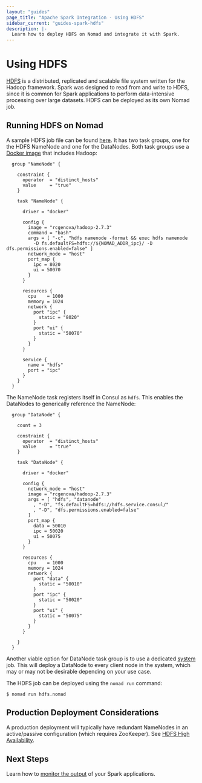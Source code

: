 ```yaml
---
layout: "guides"
page_title: "Apache Spark Integration - Using HDFS"
sidebar_current: "guides-spark-hdfs"
description: |-
  Learn how to deploy HDFS on Nomad and integrate it with Spark.
---
```


# Using HDFS

[HDFS](https://en.wikipedia.org/wiki/Apache_Hadoop#Hadoop_distributed_file_system) 
is a distributed, replicated and scalable file system written for the Hadoop 
framework. Spark was designed to read from and write to HDFS, since it is 
common for Spark applications to perform data-intensive processing over large 
datasets. HDFS can be deployed as its own Nomad job.

## Running HDFS on Nomad

A sample HDFS job file can be found [here](https://github.com/hashicorp/nomad/blob/master/terraform/examples/spark/hdfs.nomad).
It has two task groups, one for the HDFS NameNode and one for the 
DataNodes. Both task groups use a [Docker image](https://github.com/hashicorp/nomad/tree/master/terraform/examples/spark/docker/hdfs) that includes Hadoop:

```hcl
  group "NameNode" {

    constraint {
      operator  = "distinct_hosts"
      value     = "true"
    }

    task "NameNode" {

      driver = "docker"

      config {
        image = "rcgenova/hadoop-2.7.3"
        command = "bash"
        args = [ "-c", "hdfs namenode -format && exec hdfs namenode 
          -D fs.defaultFS=hdfs://${NOMAD_ADDR_ipc}/ -D dfs.permissions.enabled=false" ]
        network_mode = "host"
        port_map {
          ipc = 8020
          ui = 50070
        }
      }

      resources {
        cpu    = 1000
        memory = 1024
        network {
          port "ipc" {
            static = "8020"
          }
          port "ui" {
            static = "50070"
          }
        }
      }

      service {
        name = "hdfs"
        port = "ipc"
      }
    }
  }
```

The NameNode task registers itself in Consul as `hdfs`. This enables the 
DataNodes to generically reference the NameNode:

```hcl
  group "DataNode" {

    count = 3

    constraint {
      operator  = "distinct_hosts"
      value     = "true"
    }
    
    task "DataNode" {

      driver = "docker"

      config {
        network_mode = "host"
        image = "rcgenova/hadoop-2.7.3"
        args = [ "hdfs", "datanode"
          , "-D", "fs.defaultFS=hdfs://hdfs.service.consul/"
          , "-D", "dfs.permissions.enabled=false"
        ]
        port_map {
          data = 50010
          ipc = 50020
          ui = 50075
        }
      }

      resources {
        cpu    = 1000
        memory = 1024
        network {
          port "data" {
            static = "50010"
          }
          port "ipc" {
            static = "50020"
          }
          port "ui" {
            static = "50075"
          }
        }
      }

    }
  }
```

Another viable option for DataNode task group is to use a dedicated 
[system](https://www.nomadproject.io/docs/runtime/schedulers.html#system) job. 
This will deploy a DataNode to every client node in the system, which may or may 
not be desirable depending on your use case. 

The HDFS job can be deployed using the `nomad run` command:

```shell
$ nomad run hdfs.nomad
```

## Production Deployment Considerations

A production deployment will typically have redundant NameNodes in an 
active/passive configuration (which requires ZooKeeper). See [HDFS High 
Availability](https://hadoop.apache.org/docs/stable/hadoop-project-dist/hadoop-hdfs/HDFSHighAvailabilityWithNFS.html).

## Next Steps

Learn how to [monitor the output](/guides/spark/monitoring.html) of your 
Spark applications.
